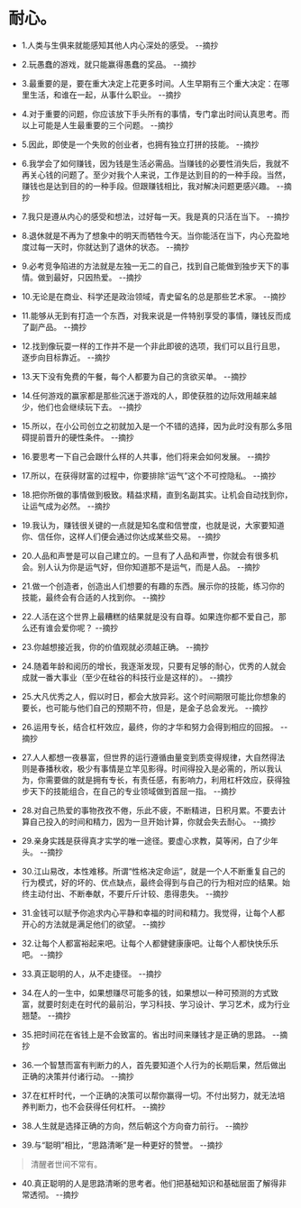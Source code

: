 # 耐心。

- 1.人类与生俱来就能感知其他人内心深处的感受。 --摘抄

- 2.玩愚蠢的游戏，就只能赢得愚蠢的奖品。 --摘抄

- 3.最重要的是，要在重大决定上花更多时间。人生早期有三个重大决定：在哪里生活，和谁在一起，从事什么职业。 --摘抄

- 4.对于重要的问题，你应该放下手头所有的事情，专门拿出时间认真思考。而以上可能是人生最重要的三个问题。 --摘抄

- 5.因此，即使是一个失败的创业者，也拥有独立打拼的技能。 --摘抄

- 6.我学会了如何赚钱，因为钱是生活必需品。当赚钱的必要性消失后，我就不再关心钱的问题了。至少对我个人来说，工作是达到目的的一种手段。当然，赚钱也是达到目的的一种手段。但跟赚钱相比，我对解决问题更感兴趣。 --摘抄

- 7.我只是遵从内心的感受和想法，过好每一天。我是真的只活在当下。 --摘抄

- 8.退休就是不再为了想象中的明天而牺牲今天。当你能活在当下，内心充盈地度过每一天时，你就达到了退休的状态。 --摘抄

- 9.必考竞争陷进的方法就是左独一无二的自己，找到自己能做到独步天下的事情。做到最好，只因热爱。 --摘抄

- 10.无论是在商业、科学还是政治领域，青史留名的总是那些艺术家。 --摘抄

- 11.能够从无到有打造一个东西，对我来说是一件特别享受的事情，赚钱反而成了副产品。 --摘抄

- 12.找到像玩耍一样的工作并不是一个非此即彼的选项，我们可以且行且思，逐步向目标靠近。 --摘抄

- 13.天下没有免费的午餐，每个人都要为自己的贪欲买单。 --摘抄

- 14.任何游戏的赢家都是那些沉迷于游戏的人，即使获胜的边际效用越来越少，他们也会继续玩下去。 --摘抄

- 15.所以，在小公司创立之初就加入是一个不错的选择，因为此时没有那么多阻碍提前晋升的硬性条件。 --摘抄

- 16.要思考一下自己会跟什么样的人共事，他们将来会如何发展。 --摘抄

- 17.所以，在获得财富的过程中，你要排除“运气”这个不可控隐私。 --摘抄

- 18.把你所做的事情做到极致。精益求精，直到名副其实。让机会自动找到你，让运气成为必然。 --摘抄

- 19.我认为，赚钱很关键的一点就是知名度和信誉度，也就是说，大家要知道你、信任你，这样人们便会通过你达成某些交易。 --摘抄

- 20.人品和声誉是可以自己建立的。一旦有了人品和声誉，你就会有很多机会。别人认为你是运气好，但你知道那不是运气，而是人品。 --摘抄

- 21.做一个创造者，创造出人们想要的有趣的东西。展示你的技能，练习你的技能，最终会有合适的人找到你。 --摘抄

- 22.人活在这个世界上最糟糕的结果就是没有自尊。如果连你都不爱自己，那么还有谁会爱你呢？ --摘抄

- 23.你越想接近我，你的价值观就必须越正确。 --摘抄

- 24.随着年龄和阅历的增长，我逐渐发现，只要有足够的耐心，优秀的人就会成就一番大事业（至少在硅谷的科技行业是这样的）。 --摘抄

- 25.大凡优秀之人，假以时日，都会大放异彩。这个时间期限可能比你想象的要长，也可能与他们自己的预期不符，但是，是金子总会发光。 --摘抄

- 26.运用专长，结合杠杆效应，最终，你的才华和努力会得到相应的回报。 --摘抄

- 27.人人都想一夜暴富，但世界的运行遵循由量变到质变得规律，大自然得法则是春播秋收，极少有事情是立竿见影得。时间得投入是必需的，所以我认为，你需要做的就是拥有专长，有责任感，有影响力，利用杠杆效应，获得独步天下的技能组合，在自己的专业领域做到首屈一指。 --摘抄

- 28.对自己热爱的事物孜孜不倦，乐此不疲，不断精进，日积月累。不要去计算自己投入的时间和精力，因为一旦开始计算，你就会失去耐心。 --摘抄

- 29.亲身实践是获得真才实学的唯一途径。要虚心求教，莫等闲，白了少年头。 --摘抄

- 30.江山易改，本性难移。所谓“性格决定命运”，就是一个人不断重复自己的行为模式，好的坏的、优点缺点，最终会得到与自己的行为相对应的结果。始终主动付出、不断奉献，不要斤斤计较、患得患失。 --摘抄

- 31.金钱可以赋予你追求内心平静和幸福的时间和精力。我觉得，让每个人都开心的方法就是满足他们的欲望。 --摘抄

- 32.让每个人都富裕起来吧。让每个人都健健康康吧。让每个人都快快乐乐吧。 --摘抄

- 33.真正聪明的人，从不走捷径。 --摘抄

- 34.在人的一生中，如果想赚尽可能多的钱，如果想以一种可预测的方式致富，就要时刻走在时代的最前沿，学习科技、学习设计、学习艺术，成为行业翘楚。 --摘抄

- 35.把时间花在省钱上是不会致富的。省出时间来赚钱才是正确的思路。 --摘抄

- 36.一个智慧而富有判断力的人，首先要知道个人行为的长期后果，然后做出正确的决策并付诸行动。 --摘抄

- 37.在杠杆时代，一个正确的决策可以帮你赢得一切。不付出努力，就无法培养判断力，也不会获得任何杠杆。 --摘抄

- 38.人生就是选择正确的方向，然后朝这个方向奋力前行。 --摘抄

- 39.与“聪明”相比，“思路清晰”是一种更好的赞誉。 --摘抄

>清醒者世间不常有。

- 40.真正聪明的人是思路清晰的思考者。他们把基础知识和基础层面了解得非常透彻。 --摘抄
